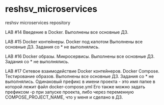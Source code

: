# reshsv_microservices
reshsv microservices repository

LAB #14 Введение в Docker.
Выполнены все основные ДЗ.

LAB #15 Docker контейнеры. Docker под капотом 
Выполнены все основные ДЗ. Задания со * не выполнялись.

LAB #16 Docker образы. Микросервисы.
Выполнены все основные ДЗ. Задания со * не выполнялись.

LAB #17  Сетевое взаимодействие Docker контейнеров. Docker Compose. Тестирование образов.
Выполнены все основные ДЗ. Задания со * не выполнялись.
Одинаковый префикс в имени проекта - это имя папке в которой лежит файл docker-compose.yml
Его также можно задать префиксом -p при запуске проекта, либо через переменную COMPOSE_PROJECT_NAME, что у меня и сделано в ДЗ.
